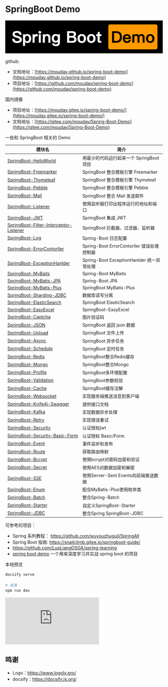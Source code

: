 # SpringBoot Demo

![](logo.png)

github:

- 文档地址：[https://mouday.github.io/spring-boot-demo](https://mouday.github.io/spring-boot-demo)
- 项目地址：[https://github.com/mouday/spring-boot-demo](https://github.com/mouday/spring-boot-demo)


国内镜像

- 项目地址：[https://mouday.gitee.io/spring-boot-demo/](https://mouday.gitee.io/spring-boot-demo/)
- 文档地址：[https://gitee.com/mouday/Spring-Boot-Demo](https://gitee.com/mouday/Spring-Boot-Demo)

一些和 SpringBoot 相关的 Demo

| 模块名 | 简介  |
| - | - |
| [SpringBoot-HelloWorld](SpringBoot-HelloWorld/README.md)  | 用最少的代码运行起来一个 SpringBoot 项目 |
| [SpringBoot-Freemarker](SpringBoot-Freemarker/README.md)  | SpringBoot 整合模板引擎 Freemarker |
| [SpringBoot-Thymeleaf](SpringBoot-Thymeleaf/README.md)  | SpringBoot 整合模板引擎 Thymeleaf |
| [SpringBoot-Pebble](SpringBoot-Pebble/README.md)  | SpringBoot 整合模板引擎 Pebble |
| [SpringBoot-Mail](SpringBoot-Mail/README.md)    | SpringBoot 整合 Mail 发送邮件 |
| [SpringBoot-Listener](SpringBoot-Listener/README.md) | 使用监听器打印出程序运行的地址和端口 |
| [SpringBoot-JWT](SpringBoot-JWT/README.md) | SpringBoot 集成 JWT |
| [SpringBoot-Filter-Interceptor-Listener](SpringBoot-Filter-Interceptor-Listener/README.md) | SpringBoot 拦截器、过滤器、监听器 |
| [SpringBoot-Log](SpringBoot-Log/README.md)   | Spring-Boot 日志配置 |
| [SpringBoot-ErrorContorller](SpringBoot-ErrorContorller/README.md) | Spring-Boot ErrorContorller   错误处理控制器 |
| [SpringBoot-ExceptionHanlder](SpringBoot-ExceptionHanlder/README.md) | Spring-Boot ExceptionHanlder   统一异常处理 |
| [SpringBoot-MyBaits](SpringBoot-MyBaits) | Spring-Boot MyBaits |
| [SpringBoot-MyBatis-JPA](SpringBoot-MyBatis-JPA/README.md)  | Spring-Boot JPA |
| [SpringBoot-MyBatis-Plus](SpringBoot-MyBatis-Plus/README.md)  | SpringBoot MyBatis-Plus |
| [SpringBoot-Sharding-JDBC](SpringBoot-Sharding-JDBC/README.md)  | 数据库读写分离 |
|[SpringBoot-ElasticSearch](SpringBoot-ElasticSearch/README.md) | SpringBoot ElasticSearch |
|[SpringBoot-EasyExcel](SpringBoot-EasyExcel/README.md)  | SpringBoot-EasyExcel |
|[SpringBoot-Captcha](SpringBoot-Captcha/README.md)  | 图片验证码 |
|[SpringBoot-JSON](SpringBoot-JSON/README.md)  | SpringBoot 返回 json 数据 |
|[SpringBoot-Upload](SpringBoot-Upload/README.md)  | SpringBoot 文件上传 |
|[SpringBoot-Async](SpringBoot-Async/README.md)  | SpringBoot 异步任务 |
|[SpringBoot-Schedule](SpringBoot-Schedule/README.md)  | SpringBoot 定时任务 |
|[SpringBoot-Redis](SpringBoot-Redis/README.md)  | SpringBoot整合Redis缓存 |
|[SpringBoot-Mongo](SpringBoot-Mongo/README.md)  | SpringBoot整合Mongo |
|[SpringBoot-Profile](SpringBoot-Profile/README.md)  | SpringBoot多环境配置 |
|[SpringBoot-Validation](SpringBoot-Validation/README.md)  | SpringBoot参数校验 |
|[SpringBoot-Cache](SpringBoot-Cache/README.md)  | SpringBoot缓存注解 |
|[SpringBoot-Websocket](SpringBoot-Websocket/README.md)  | 实现服务端推送消息到客户端|
|[SpringBoot-Knife4j-Swagger](SpringBoot-Knife4j-Swagger/README.md)  | 提供接口文档 |
|[SpringBoot-Kafka](SpringBoot-Kafka/README.md)  | 实现数据异步处理 |
|[SpringBoot-Retry](SpringBoot-Retry/README.md)  | 实现错误重试 |
|[SpringBoot-Security](SpringBoot-Security/README.md)  | 认证授权jwt |
|[SpringBoot-Security-Basic-Form](SpringBoot-Security-Basic-Form/README.md)  | 认证授权 Basic/Form |
|[SpringBoot-Event](SpringBoot-Event/README.md)  | 事件监听和发布 |
|[SpringBoot-Route](SpringBoot-Route/README.md)  | 获取路由映射 |
|[SpringBoot-Bcrypt](SpringBoot-Bcrypt/README.md)  | 使用bcrypt对密码加密和验证 |
|[SpringBoot-Secret](SpringBoot-Secret/README.md)  | 使用AES对数据加密和解密 |
|[SpringBoot-SSE](SpringBoot-SSE/README.md)  | 使用Server-Sent Events向前端推送数据 |
|[SpringBoot-Enum](SpringBoot-Enum/README.md)  | 配合MyBatis-Plus使用枚举类 |
|[SpringBoot-Batch](SpringBoot-Batch/README.md)  | 整合Spring-Batch |
|[SpringBoot-Starter](SpringBoot-Starter/README.md)  | 自定义SpringBoot-Starter |
|[SpringBoot-JDBC](SpringBoot-JDBC/README.md)  | 整合Spring SpringBoot-JDBC |


可参考的项目：

- Spring 系列教程： https://github.com/wuyouzhuguli/SpringAll
- Spring Boot 指南: https://snailclimb.gitee.io/springboot-guide/
- https://github.com/LuoLiangDSGA/spring-learning
- [spring boot demo](https://github.com/xkcoding/spring-boot-demo) 一个用来深度学习并实战 spring boot 的项目


本地预览

```bash
docsify serve

# 或者
npm run dev
```

![](https://api.isoyu.com/bing_images.php)

## 鸣谢

- Logo：https://www.logoly.pro/
- docsify：https://docsify.js.org/
